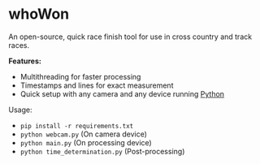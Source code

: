 # whoWon

An open-source, quick race finish tool for use in cross country and track races. 

**Features:**
- Multithreading for faster processing
- Timestamps and lines for exact measurement
- Quick setup with any camera and any device running [Python](https://python.org)

Usage:
- ```pip install -r requirements.txt```
- ```python webcam.py``` (On camera device)
- ```python main.py``` (On processing device)
- ```python time_determination.py``` (Post-processing)

